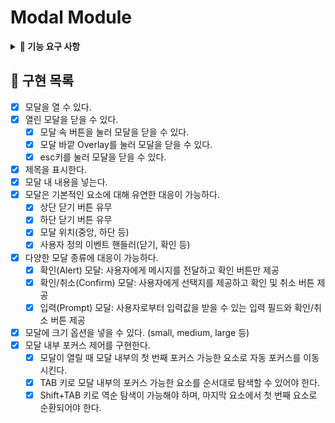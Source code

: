 # Modal Module

<details>
<summary><b>🎯 기능 요구 사항</b></summary>

### 모달 컴포넌트

- 모달 컴포넌트를 npm으로 배포하고 사용할 수 있어야 한다.
- 피그마 시안 예시처럼 모바일에서 사용 가능한 모달 컴포넌트를 만들어야 한다.
- 모달 위치 및 내용 구성 옵션을 prop으로 전달받아 유연하게 모달을 구성할 수 있어야 한다.
- 모달 위치: 중앙, 하단 등
- 모달 내용: 제목, 버튼 등
- 사용자 정의 이벤트 핸들러를 지원해야 한다.
  - 모달 열기, 닫기, 확인 등의 동작에 대한 이벤트 핸들러
- 다양한 모달 종류를 대응 가능하게 구현해야 한다.
  - 확인(Alert) 모달: 사용자에게 메시지를 전달하고 확인 버튼만 제공
  - 확인/취소(Confirm) 모달: 사용자에게 선택지를 제공하고 확인 및 취소 버튼 제공
  - 입력(Prompt) 모달: 사용자로부터 입력값을 받을 수 있는 입력 필드와 확인/취소 버튼 제공
- 모달 크기 옵션 추가
  - small, medium, large 등의 크기 옵션을 prop으로 전달받아 모달 크기 조절
- 키보드 사용자를 고려하여 모달 내부 포커스 제어를 구현한다.
  - 모달이 열릴 때 모달 내부의 첫 번째 포커스 가능한 요소로 자동 포커스를 이동시킨다.
  - TAB 키로 모달 내부의 포커스 가능한 요소를 순서대로 탐색할 수 있어야 한다.
  - Shift+TAB 키로 역순 탐색이 가능해야 하며, 마지막 요소에서 첫 번째 요소로 순환되어야 한다.

### Storybook

- 모달의 위치, 내용, 이벤트 핸들러 등 다양한 prop에 대한 Storybook 테스트 시나리오를 작성한다.
- 모달 컴포넌트의 PC 대응 스토리 작성

</details>

## 🦩 구현 목록

- [x] 모달을 열 수 있다.
- [x] 열린 모달을 닫을 수 있다.
  - [x] 모달 속 버튼을 눌러 모달을 닫을 수 있다.
  - [x] 모달 바깥 Overlay를 눌러 모달을 닫을 수 있다.
  - [x] esc키를 눌러 모달을 닫을 수 있다.
- [x] 제목을 표시한다.
- [x] 모달 내 내용을 넣는다.
- [x] 모달은 기본적인 요소에 대해 유연한 대응이 가능하다.
  - [x] 상단 닫기 버튼 유무
  - [x] 하단 닫기 버튼 유무
  - [x] 모달 위치(중앙, 하단 등)
  - [x] 사용자 정의 이벤트 핸들러(닫기, 확인 등)
- [x] 다양한 모달 종류에 대응이 가능하다.
  - [x] 확인(Alert) 모달: 사용자에게 메시지를 전달하고 확인 버튼만 제공
  - [x] 확인/취소(Confirm) 모달: 사용자에게 선택지를 제공하고 확인 및 취소 버튼 제공
  - [x] 입력(Prompt) 모달: 사용자로부터 입력값을 받을 수 있는 입력 필드와 확인/취소 버튼 제공
- [x] 모달에 크기 옵션을 넣을 수 있다. (small, medium, large 등)
- [x] 모달 내부 포커스 제어를 구현한다.
  - [x] 모달이 열릴 때 모달 내부의 첫 번째 포커스 가능한 요소로 자동 포커스를 이동시킨다.
  - [x] TAB 키로 모달 내부의 포커스 가능한 요소를 순서대로 탐색할 수 있어야 한다.
  - [x] Shift+TAB 키로 역순 탐색이 가능해야 하며, 마지막 요소에서 첫 번째 요소로 순환되어야 한다.
